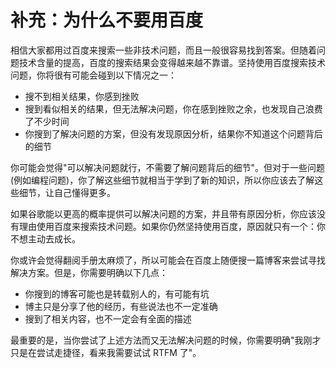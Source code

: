 # 补充：为什么不要用百度

相信大家都用过百度来搜索一些非技术问题，而且一般很容易找到答案。但随着问题技术含量的提高，百度的搜索结果会变得越来越不靠谱。坚持使用百度搜索技术问题，你将很有可能会碰到以下情况之一：

- 搜不到相关结果，你感到挫败
- 搜到看似相关的结果，但无法解决问题，你在感到挫败之余，也发现自己浪费了不少时间
- 你搜到了解决问题的方案，但没有发现原因分析，结果你不知道这个问题背后的细节

你可能会觉得"可以解决问题就行，不需要了解问题背后的细节"。但对于一些问题 (例如编程问题)，你了解这些细节就相当于学到了新的知识，所以你应该去了解这些细节，让自己懂得更多。

如果谷歌能以更高的概率提供可以解决问题的方案，并且带有原因分析，你应该没有理由使用百度来搜索技术问题。如果你仍然坚持使用百度，原因就只有一个：你不想主动去成长。

你或许会觉得翻阅手册太麻烦了，所以可能会在百度上随便搜一篇博客来尝试寻找解决方案。但是，你需要明确以下几点：

- 你搜到的博客可能也是转载别人的，有可能有坑
- 博主只是分享了他的经历，有些说法也不一定准确
- 搜到了相关内容，也不一定会有全面的描述

最重要的是，当你尝试了上述方法而又无法解决问题的时候，你需要明确"我刚才只是在尝试走捷径，看来我需要试试 RTFM 了"。
